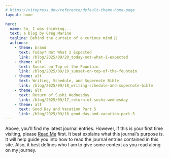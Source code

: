 ```yaml
---
# https://vitepress.dev/reference/default-theme-home-page
layout: home

hero:
  name: So, I was thinking...
  text: a blog by Greg Marine
  tagline: Behind the curtain of a curious mind 🤔
  actions:
    - theme: brand
      text: Today? Not What I Expected
      link: /blog/2025/09/20_today-not-what-i-expected
    - theme: alt
      text: Sunset on Top of the Fountain
      link: /blog/2025/09/19_sunset-on-top-of-the-fountain
    - theme: alt
      text: Writing, Schedule, and Supernote Bible
      link: /blog/2025/09/18_writing-schedule-and-supernote-bible
    - theme: alt
      text: Return of Sushi Wednesday
      link: /blog/2025/09/17_return-of-sushi-wednesday
    - theme: alt
      text: Good Day and Vacation Part 5
      link: /blog/2025/09/16_good-day-and-vacation-part-5
---
```


Above, you'll find my latest journal entries. However, if this is your first time visiting, please [Read Me](read-me) first. It best explains what this journal's purpose is. It will help guide you into how to read the journal entries contained in this site. Also, it best defines who I am to give some context as you read along on my journey.